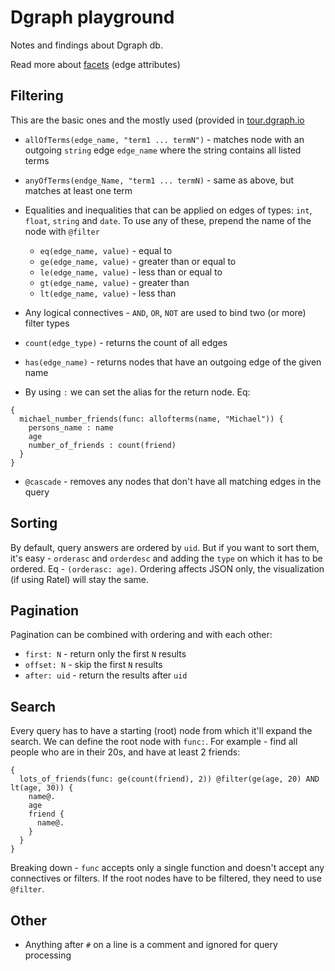 # Dgraph playground

Notes and findings about Dgraph db.

Read more about [facets](https://github.com/youshy/dgraph-playground/blob/master/facets/README.md) (edge attributes)

## Filtering

This are the basic ones and the mostly used (provided in [tour.dgraph.io](https://tour.dgraph.io/basic/6/)

* `allOfTerms(edge_name, "term1 ... termN")` - matches node with an outgoing `string` edge `edge_name` where the string contains all listed terms

* `anyOfTerms(endge_Name, "term1 ... termN)` - same as above, but matches at least one term

* Equalities and inequalities that can be applied on edges of types: `int`, `float`, `string` and `date`. To use any of these, prepend the name of the node with `@filter`

    * `eq(edge_name, value)` - equal to
    * `ge(edge_name, value)` - greater than or equal to
    * `le(edge_name, value)` - less than or equal to
    * `gt(edge_name, value)` - greater than
    * `lt(edge_name, value)` - less than

* Any logical connectives - `AND`, `OR`, `NOT` are used to bind two (or more) filter types

* `count(edge_type)` - returns the count of all edges

* `has(edge_name)` - returns nodes that have an outgoing edge of the given name

* By using `:` we can set the alias for the return node. Eq: 

```
{
  michael_number_friends(func: allofterms(name, "Michael")) {
    persons_name : name
    age
    number_of_friends : count(friend)
  }
}
```

* `@cascade` - removes any nodes that don't have all matching edges in the query

## Sorting

By default, query answers are ordered by `uid`. But if you want to sort them, it's easy - `orderasc` and `orderdesc` and adding the `type` on which it has to be ordered. Eq - `(orderasc: age)`. Ordering affects JSON only, the visualization (if using Ratel) will stay the same.

## Pagination

Pagination can be combined with ordering and with each other:

  * `first: N` - return only the first `N` results
  * `offset: N` - skip the first `N` results
  * `after: uid` - return the results after `uid`

## Search

Every query has to have a starting (root) node from which it'll expand the search. We can define the root node with `func:`. For example - find all people who are in their 20s, and have at least 2 friends:

```
{
  lots_of_friends(func: ge(count(friend), 2)) @filter(ge(age, 20) AND lt(age, 30)) {
    name@.
    age
    friend {
      name@.
    }
  }
}
```

Breaking down - `func` accepts only a single function and doesn't accept any connectives or filters. If the root nodes have to be filtered, they need to use `@filter`.

## Other

* Anything after `#` on a line is a comment and ignored for query processing
